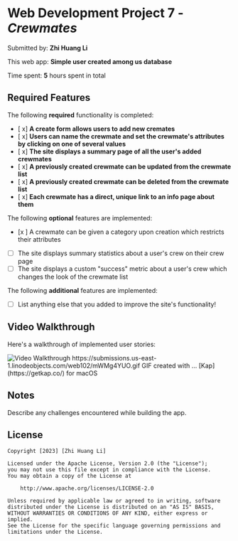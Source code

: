 # Web Development Project 7 - *Crewmates*

Submitted by: **Zhi Huang Li**

This web app: **Simple user created among us database**

Time spent: **5** hours spent in total

## Required Features

The following **required** functionality is completed:

- [ x] **A create form allows users to add new cremates**
- [ x] **Users can name the crewmate and set the crewmate's attributes by clicking on one of several values**
- [ x] **The site displays a summary page of all the user's added crewmates**
- [ x] **A previously created crewmate can be updated from the crewmate list**
- [ x] **A previously created crewmate can be deleted from the crewmate list**
- [ x] **Each crewmate has a direct, unique link to an info page about them**

The following **optional** features are implemented:

- [x ] A crewmate can be given a category upon creation which restricts their attributes
- [ ] The site displays summary statistics about a user's crew on their crew page 
- [ ] The site displays a custom "success" metric about a user's crew which changes the look of the crewmate list

The following **additional** features are implemented:

* [ ] List anything else that you added to improve the site's functionality!

## Video Walkthrough

Here's a walkthrough of implemented user stories:

<img src='https://submissions.us-east-1.linodeobjects.com/web102/mWMg4YUO.gif' title='Video Walkthrough' width='' alt='Video Walkthrough' />
https://submissions.us-east-1.linodeobjects.com/web102/mWMg4YUO.gif
<!-- Replace this with whatever GIF tool you used! -->
GIF created with ...  
[Kap](https://getkap.co/) for macOS

## Notes

Describe any challenges encountered while building the app.

## License

    Copyright [2023] [Zhi Huang Li]

    Licensed under the Apache License, Version 2.0 (the "License");
    you may not use this file except in compliance with the License.
    You may obtain a copy of the License at

        http://www.apache.org/licenses/LICENSE-2.0

    Unless required by applicable law or agreed to in writing, software
    distributed under the License is distributed on an "AS IS" BASIS,
    WITHOUT WARRANTIES OR CONDITIONS OF ANY KIND, either express or implied.
    See the License for the specific language governing permissions and
    limitations under the License.
